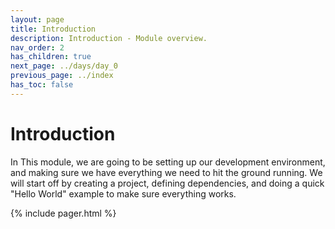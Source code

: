 ```yaml
---
layout: page
title: Introduction
description: Introduction - Module overview.
nav_order: 2
has_children: true
next_page: ../days/day_0
previous_page: ../index
has_toc: false
---
```

# Introduction
In This module, we are going to be setting up our development environment, and making sure we have everything we need to hit the 
ground running. We will start off by creating a project, defining dependencies, and doing a quick "Hello World" example to make sure 
everything works.

{% include pager.html %}